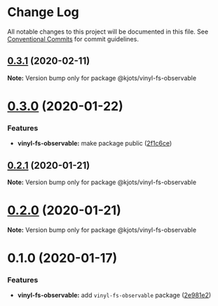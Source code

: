 # Change Log

All notable changes to this project will be documented in this file.
See [Conventional Commits](https://conventionalcommits.org) for commit guidelines.

## [0.3.1](https://github.com/kjots/stream-utils/compare/v0.3.0...v0.3.1) (2020-02-11)

**Note:** Version bump only for package @kjots/vinyl-fs-observable





# [0.3.0](https://github.com/kjots/stream-utils/compare/v0.2.1...v0.3.0) (2020-01-22)


### Features

* **vinyl-fs-observable:** make package public ([2f1c6ce](https://github.com/kjots/stream-utils/commit/2f1c6ce516b779c73c6363df057c0975743d1e5a))





## [0.2.1](https://github.com/kjots/stream-utils/compare/v0.2.0...v0.2.1) (2020-01-21)

**Note:** Version bump only for package @kjots/vinyl-fs-observable





# [0.2.0](https://github.com/kjots/stream-utils/compare/v0.1.0...v0.2.0) (2020-01-21)

**Note:** Version bump only for package @kjots/vinyl-fs-observable





# 0.1.0 (2020-01-17)


### Features

* **vinyl-fs-observable:** add `vinyl-fs-observable` package ([2e981e2](https://github.com/kjots/stream-utils/commit/2e981e2ce1c86fd441a906f562761a82f43879a8))
